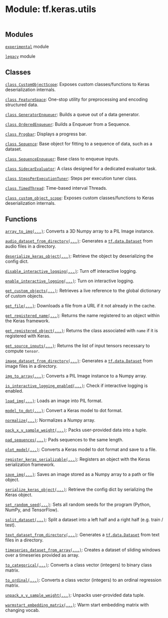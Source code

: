 <div itemscope itemtype="http://developers.google.com/ReferenceObject">
<meta itemprop="name" content="tf.keras.utils" />
<meta itemprop="path" content="Stable" />
</div>

# Module: tf.keras.utils

<!-- Insert buttons and diff -->

<table class="tfo-notebook-buttons tfo-api nocontent" align="left">

</table>







## Modules

[`experimental`](../../tf/keras/utils/experimental.md) module

[`legacy`](../../tf/keras/utils/legacy.md) module

## Classes

[`class CustomObjectScope`](../../tf/keras/saving/custom_object_scope.md): Exposes custom classes/functions to Keras deserialization internals.

[`class FeatureSpace`](../../tf/keras/utils/FeatureSpace.md): One-stop utility for preprocessing and encoding structured data.

[`class GeneratorEnqueuer`](../../tf/keras/utils/GeneratorEnqueuer.md): Builds a queue out of a data generator.

[`class OrderedEnqueuer`](../../tf/keras/utils/OrderedEnqueuer.md): Builds a Enqueuer from a Sequence.

[`class Progbar`](../../tf/keras/utils/Progbar.md): Displays a progress bar.

[`class Sequence`](../../tf/keras/utils/Sequence.md): Base object for fitting to a sequence of data, such as a dataset.

[`class SequenceEnqueuer`](../../tf/keras/utils/SequenceEnqueuer.md): Base class to enqueue inputs.

[`class SidecarEvaluator`](../../tf/keras/utils/SidecarEvaluator.md): A class designed for a dedicated evaluator task.

[`class StepsPerExecutionTuner`](../../tf/keras/utils/StepsPerExecutionTuner.md): Steps per execution tuner class.

[`class TimedThread`](../../tf/keras/utils/TimedThread.md): Time-based interval Threads.

[`class custom_object_scope`](../../tf/keras/saving/custom_object_scope.md): Exposes custom classes/functions to Keras deserialization internals.

## Functions

[`array_to_img(...)`](../../tf/keras/utils/array_to_img.md): Converts a 3D Numpy array to a PIL Image instance.

[`audio_dataset_from_directory(...)`](../../tf/keras/utils/audio_dataset_from_directory.md): Generates a <a href="../../tf/data/Dataset.md"><code>tf.data.Dataset</code></a> from audio files in a directory.

[`deserialize_keras_object(...)`](../../tf/keras/saving/deserialize_keras_object.md): Retrieve the object by deserializing the config dict.

[`disable_interactive_logging(...)`](../../tf/keras/utils/disable_interactive_logging.md): Turn off interactive logging.

[`enable_interactive_logging(...)`](../../tf/keras/utils/enable_interactive_logging.md): Turn on interactive logging.

[`get_custom_objects(...)`](../../tf/keras/saving/get_custom_objects.md): Retrieves a live reference to the global dictionary of custom objects.

[`get_file(...)`](../../tf/keras/utils/get_file.md): Downloads a file from a URL if it not already in the cache.

[`get_registered_name(...)`](../../tf/keras/saving/get_registered_name.md): Returns the name registered to an object within the Keras framework.

[`get_registered_object(...)`](../../tf/keras/saving/get_registered_object.md): Returns the class associated with `name` if it is registered with Keras.

[`get_source_inputs(...)`](../../tf/keras/utils/get_source_inputs.md): Returns the list of input tensors necessary to compute `tensor`.

[`image_dataset_from_directory(...)`](../../tf/keras/utils/image_dataset_from_directory.md): Generates a <a href="../../tf/data/Dataset.md"><code>tf.data.Dataset</code></a> from image files in a directory.

[`img_to_array(...)`](../../tf/keras/utils/img_to_array.md): Converts a PIL Image instance to a Numpy array.

[`is_interactive_logging_enabled(...)`](../../tf/keras/utils/is_interactive_logging_enabled.md): Check if interactive logging is enabled.

[`load_img(...)`](../../tf/keras/utils/load_img.md): Loads an image into PIL format.

[`model_to_dot(...)`](../../tf/keras/utils/model_to_dot.md): Convert a Keras model to dot format.

[`normalize(...)`](../../tf/keras/utils/normalize.md): Normalizes a Numpy array.

[`pack_x_y_sample_weight(...)`](../../tf/keras/utils/pack_x_y_sample_weight.md): Packs user-provided data into a tuple.

[`pad_sequences(...)`](../../tf/keras/utils/pad_sequences.md): Pads sequences to the same length.

[`plot_model(...)`](../../tf/keras/utils/plot_model.md): Converts a Keras model to dot format and save to a file.

[`register_keras_serializable(...)`](../../tf/keras/saving/register_keras_serializable.md): Registers an object with the Keras serialization framework.

[`save_img(...)`](../../tf/keras/utils/save_img.md): Saves an image stored as a Numpy array to a path or file object.

[`serialize_keras_object(...)`](../../tf/keras/saving/serialize_keras_object.md): Retrieve the config dict by serializing the Keras object.

[`set_random_seed(...)`](../../tf/keras/utils/set_random_seed.md): Sets all random seeds for the program (Python, NumPy, and TensorFlow).

[`split_dataset(...)`](../../tf/keras/utils/split_dataset.md): Split a dataset into a left half and a right half (e.g. train / test).

[`text_dataset_from_directory(...)`](../../tf/keras/utils/text_dataset_from_directory.md): Generates a <a href="../../tf/data/Dataset.md"><code>tf.data.Dataset</code></a> from text files in a directory.

[`timeseries_dataset_from_array(...)`](../../tf/keras/utils/timeseries_dataset_from_array.md): Creates a dataset of sliding windows over a timeseries provided as array.

[`to_categorical(...)`](../../tf/keras/utils/to_categorical.md): Converts a class vector (integers) to binary class matrix.

[`to_ordinal(...)`](../../tf/keras/utils/to_ordinal.md): Converts a class vector (integers) to an ordinal regression matrix.

[`unpack_x_y_sample_weight(...)`](../../tf/keras/utils/unpack_x_y_sample_weight.md): Unpacks user-provided data tuple.

[`warmstart_embedding_matrix(...)`](../../tf/keras/utils/warmstart_embedding_matrix.md): Warm start embedding matrix with changing vocab.

